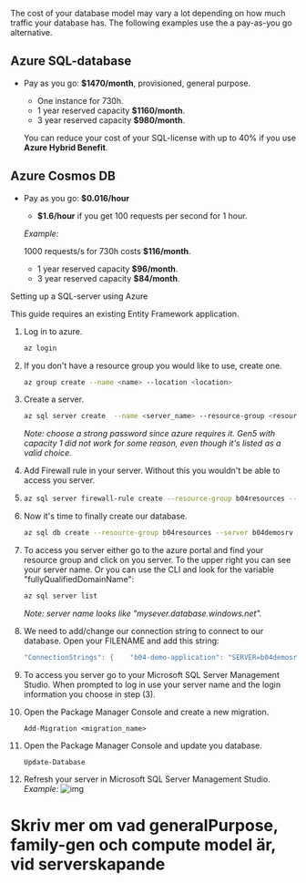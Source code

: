 

The cost of your database model may vary a lot depending on how much traffic your database has. The following examples use the a pay-as-you go alternative.

## Azure SQL-database

* Pay as you go: **$1470/month**, provisioned, general purpose.

  - One instance for 730h.
  - 1 year reserved capacity **$1160/month**.
  - 3 year reserved capacity **$980/month**.

  You can reduce your cost of your SQL-license with up to 40% if you use **Azure Hybrid Benefit**. 


## Azure Cosmos DB

* Pay as you go: **$0.016/hour**

  - **$1.6/hour** if you get 100 requests per second for 1 hour.

  *Example:*

  1000 requests/s for 730h  costs **$116/month**.

  * 1 year reserved capacity **$96/month**.
  * 3 year reserved capacity **$84/month**.



Setting up a SQL-server using Azure 

This guide requires an existing Entity Framework application. 

1. Log in to azure.

   ```bash
   az login
   ```

2. If you don't have a resource group you would like to use, create one.

   ```bash
   az group create --name <name> --location <location>
   ```

3. Create a server.

   ```bash
   az sql server create  --name <server_name> --resource-group <resourse_group> --location <location> --admin-user <username> --admin-password <password>
   ```

   *Note: choose a strong password since azure requires it.*
   *Gen5 with capacity 1 did not work for some reason, even though it's listed as a valid choice.*

4. Add Firewall rule in your server. Without this you wouldn't be able to access you server.

5. ```bash
   az sql server firewall-rule create --resource-group b04resources --server b04demosrv -n AllowYourIp --start-ip-address 0.0.0.0 --end-ip-address 0.0.0.0
   ```

6. Now it's time to finally create our database.

   ```bash
   az sql db create --resource-group b04resources --server b04demosrv --name b04demo-db --edition GeneralPurpose --family Gen5 --capacity 2 --compute-model Serverless --auto-pause-delay 120
   ```

7. To access you server either go to the azure portal and find your resource group and click on you server. To the upper right you can see your server name.
   Or you can use the CLI and look for the variable "fullyQualifiedDomainName":

   ```bash
   az sql server list
   ```

   *Note: server name looks like "mysever.database.windows.net".*

8. We need to add/change our connection string to connect to our database. Open your FILENAME and add this string:

   ```c#
   "ConnectionStrings": {    "b04-demo-application": "SERVER=b04demosrv.database.windows.net;DATABASE=b04demo.-;user=b04admin;password=***\****;"
   ```

9. To access you server go to your Microsoft SQL Server Management Studio. When prompted to log in use your server name and the login information you choose in step (3).

10. Open the Package Manager Console and create a new migration.

    ```nuget
    Add-Migration <migration_name>
    ```

11. Open the Package Manager Console and update you database.

    ```nuget
    Update-Database
    ```

12. Refresh your server in Microsoft SQL Server Management Studio.
    *Example:* ![img](https://cdn.discordapp.com/attachments/280760711620067330/755004528935436348/unknown.png)

# Skriv mer om vad generalPurpose, family-gen och compute model är, vid serverskapande